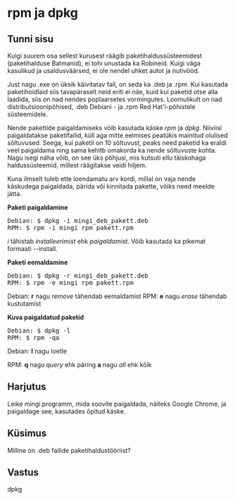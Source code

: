 ﻿# rpm ja dpkg

## Tunni sisu

Kuigi suurem osa sellest kurusest räägib paketihaldussüsteemidest (paketihalduse Batmanid), ei tohi unustada ka Robineid. Kuigi väga kasulikud ja usaldusväärsed, ei ole nendel uhket autot ja nutivööd.

Just nagu .exe on üksik käivitatav fail, on seda ka .deb ja .rpm. Kui kasutada paketihoidlaid siis tavapäraselt neid eriti ei näe, kuid kui paketid otse alla laadida, siis on nad nendes poplaarsetes vormingutes. Loomulikult on nad distributsioonipõhised, .deb Debiani - ja .rpm Red Hat'i-põhistele süsteemidele.

Nende pakettide paigaldamiseks võib kasutada käske *rpm* ja *dpkg*. Niiviisi paigaldatakse paketifailid, küll aga mitte eelmises peatükis mainitud olulised sõltuvused. Seega, kui paketil on 10 sõltuvust, peaks need paketid ka eraldi veel paigaldama ning sama kehitb omakorda ka nende sõltuvuste kohta. Nagu isegi näha võib, on see üks põhjusi, mis kutsuti ellu täiskohaga haldussüsteemid, millest räägitakse veidi hiljem.

Kuna ilmselt tuleb ette loendamatu arv kordi, millal on vaja nende käskudega paigaldada, pärida või kinnitada pakette, võiks need meelde jätta.

<b>Paketi paigaldamine</b>

<pre>
Debian: $ dpkg -i mingi_deb_pakett.deb
RPM: $ rpm -i mingi_rpm_pakett.rpm
</pre>

*i* tähistab *installeerimist* ehk *paigaldamist*. Võib kasutada ka pikemat formaati --install.

<b>Paketi eemaldamine</b>

<pre>
Debian: $ dpkg -r mingi_deb_pakett.deb
RPM: $ rpm -e mingi_rpm_pakett.rpm
</pre>

Debian: <b>r</b> nagu *remove* tähendab eemaldamist
RPM: <b>e</b> nagu *erase* tähendab kustutamist

<b>Kuva paigaldatud paketid</b>

<pre>
Debian: $ dpkg -l
RPM: $ rpm -qa
</pre>

Debian: <b>l</b> nagu loetle

RPM: <b>q</b> nagu *query* ehk päring <b>a</b> nagu *all* ehk kõik

## Harjutus

Leike mingi programm, mida soovite paigaldada, näiteks Google Chrome, ja paigaldage see, kasutades õpitud käske.

## Küsimus

Milline on .deb failide paketihaldustööriist?

## Vastus

dpkg
